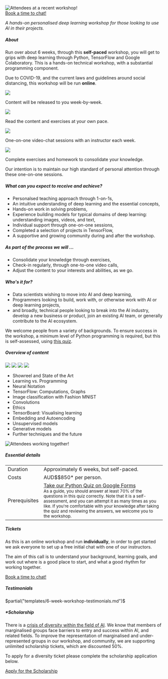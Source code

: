 <div class="hero-image">
  <img src="/images/workshop-action-photos/image6_720.jpg"
    alt="Attendees at a recent workshop!" />
</div>

<div class="btn-b"><a class="btn"
alt"Book a time to chat with an instructor about this workshop."
href="https://calendly.com/noonvandersilk/technical-workshop-initial-chat">Book a time to chat!</a></div>

<!--
$for(firstWorkshop)$
$endfor$
-->

<p> <em class="tag">A hands-on personalised deep learning workshop for those
looking to use AI in their projects.
</em> </p>

<h5>About</h5>

<p> Run over about 6 weeks, through this <b>self-paced</b> workshop, you
will get to grips with deep learning through Python, TensorFlow and Google
Colaboratory.  This is a hands-on technical workshop, with a substantial
programming component. </p>

<p>
Due to COVID-19, and the current laws and guidelines around social distancing,
this workshop will be run <b>online</b>.
</p>

<div class="features">
  <div class="feature">
  <img src="/images/week-by-week.png" />
  <p>Content will be released to you week-by-week.</p>
  </div>
  <div class="feature">
  <img src="/images/your-pace.png" />
  <p>Read the content and exercises at your own pace.
  </p>
  </div>
  <div class="feature">
  <img src="/images/1-on-1.png" />
  <p>One-on-one video-chat sessions with an instructor each week.
  </p>
  </div>
  <div class="feature">
  <img src="/images/exercises.png" />
  <p>Complete exercises and homework to consolidate your knowledge.
  </p>
  </div>
</div>

<p>
Our intention is to maintain our high standard of personal
attention through these one-on-one sessions.
</p>

<h5 class="s">What can you expect to receive and achieve?</h5>
<ul class="normal">
<li>Personalsed teaching approach through 1-on-1s,</li> 
<li>An intuitive understanding of deep learning and the essential concepts,</li>
<li>Hands-on work in solving problems,</li>
<li>Experience building models for typical domains of deep learning: understanding images,
  videos, and text,</li>
<li>Individual support through one-on-one sessions,</li>
<li>Completed a selection of projects in TensorFlow,</li>
<li>A supportive and growing community during and after the workshop.</li>
</ul>

<h5 class="s">As part of the process we will ...</h5>
<ul class="normal">
<li>Consolidate your knowledge through exercises,</li>
<li>Check-in regularly, through one-to-one video calls,</li>
<li>Adjust the content to your interests and abilities, as we go.</li>
</ul>

<h5 class="s">Who's it for?</h5>
<ul class="normal">
<li>Data scientists wishing to move into AI and deep learning,</li>
<li>Programmers looking to build, work with, or otherwise work with AI or deep learning projects,</li>
<li>and broadly, technical people looking to break into the AI industry,
  develop a new business or product, join an existing AI team, or generally
  contribute to the AI ecosystem.</li>
</ul>
<p>
We welcome people from a variety of backgrounds. To ensure success in the
workshop, a minimum level of Python programming is required, but this is
self-assessed, using <a href="https://goo.gl/forms/VncQkZLylzh8JWez1">this
quiz</a>.
</p>


<h5>Overview of content</h5>

<div class="images">
  <a href="/images/content-examples/ex1.png.jpg"><img src="/images/content-examples/ex1.png.jpg" /></a>
  <a href="/images/content-examples/ex2.png.jpg"><img src="/images/content-examples/ex2.png.jpg" /></a>
  <a href="/images/content-examples/ex3.png.jpg"><img src="/images/content-examples/ex3.png.jpg" /></a>
  <a href="/images/content-examples/ex4.png.jpg"><img src="/images/content-examples/ex4.png.jpg" /></a>
</div>

<ul class="agenda">
<li> Showreel and State of the Art </li>
<li> Learning vs. Programming </li>
<li> Neural Notation </li>
<li> TensorFlow: Computations, Graphs </li>
<li> Image classification with Fashion MNIST </li>
<li> Convolutions </li>
<li> Ethics </li>
<li> TensorBoard: Visualising learning </li>
<li> Embedding and Autoencoding </li>
<li> Unsupervised models </li>
<li> Generative models </li>
<li> Further techniques and the future </li>
</ul>

<div class="hero-image">
  <img src="/images/workshop-action-photos/image2_720.jpg"
    alt="Attendees working together!" />
</div>

<h5>Essential details</h5>
<table class="details" border="0" cellspacing="0" summary="Pricing details for this workshop.">
<tr>  <td class="item">  Duration </td>
  <td class="value"> Approximately 6 weeks, but self-paced.
  </td>
</tr>
<tr>  <td class="item">  Costs    </td>
  <td class="value"> 
    AUD$$850* per person.
  </td>
</tr>
<tr> <td class="item"> Prerequisites </td>
  <td class="value">
  <a href="https://goo.gl/forms/VncQkZLylzh8JWez1">Take our Python Quiz on Google Forms</a>
  <br />
  <small> As a guide, you should answer at least 70% of the questions in this quiz
  correctly. Note that it is a self-assessment, and you can attempt it as
  many times as you like. If you're comfortable with your knowledge after
  taking the quiz and reviewing the answers, we welcome you to the
  workshop.
  </small>
  </td>
</table>

<p></p>

<h5>Tickets</h5>

<p> As this is an online workshop and run <b>individually</b>, in order to get
started we ask everyone to set up a free initial chat with one of our
instructors. 

The aim of this call is to understand your background, learning goals, and work out where
is a good place to start, and what a good rhythm for working together.
</p>

<div class="btn-b"><a class="btn"
alt"Book a time to chat with an instructor about this workshop."
href="https://calendly.com/noonvandersilk/technical-workshop-initial-chat">Book a time to chat!</a></div>

<h5>Testimonials</h5>

$partial("templates/6-week-workshop-testimonials.md")$

<p></p>
<h5>*Scholarship</h5>

<p> There is a <a target="_blank"
href="https://ainowinstitute.org/discriminatingsystems.pdf">crisis of
diversity within the field of AI</a>. We know that members of marginalised
groups face barriers to entry and success within AI, and related fields. To
improve the representation of marginalised and under-represented groups in our
workshop, and community, we are supporting unlimited scholarship tickets, which
are discounted 50%.
</p>

<p> To apply for a diversity ticket please complete the scholarship
application below. </p>

<div class="btn-b"> <a class="btn" href="https://noonvandersilk.typeform.com/to/qMCtvX">Apply for the Scholarship</a> </div>
